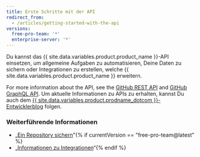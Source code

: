 ```yaml
---
title: Erste Schritte mit der API
redirect_from:
  - /articles/getting-started-with-the-api
versions:
  free-pro-team: '*'
  enterprise-server: '*'
---
```


Du kannst das {{ site.data.variables.product.product_name }}-API einsetzen, um allgemeine Aufgaben zu automatisieren, Deine Daten zu sichern oder Integrationen zu erstellen, welche {{ site.data.variables.product.product_name }} erweitern.

For more information about the API, see the [GitHub REST API](/rest) and [GitHub GraphQL API](/graphql). Um aktuelle Informationen zu APIs zu erhalten, kannst Du auch dem [{{ site.data.variables.product.prodname_dotcom }}-Entwicklerblog](https://developer.github.com/changes/) folgen.

### Weiterführende Informationen

- „[Ein Repository sichern](/articles/backing-up-a-repository)"{% if currentVersion == "free-pro-team@latest" %}
- „[Informationen zu Integrationen](/articles/about-integrations)“{% endif %}
